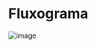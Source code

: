 # Fluxograma

![image](https://github.com/user-attachments/assets/cae10f09-afa8-421a-b988-8096e2f961a7)


